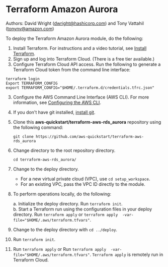 # Terraform Amazon Aurora
Authors: David Wright (dwright@hashicorp.com) and Tony Vattahil (tonynv@amazon.com)

To deploy the Terraform Amazon Aurora module, do the following:

1. Install Terraform. For instructions and a video tutorial, see [Install Terraform](https://learn.hashicorp.com/tutorials/terraform/install-cli). 
2. Sign up and log into Terraform Cloud. (There is a free tier available.)
3. Configure Terraform Cloud API access. Run the following to generate a Terraform Cloud token from the command line interface:
```
terraform login
Export TERRAFORM_CONFIG
export TERRAFORM_CONFIG="$HOME/.terraform.d/credentials.tfrc.json"
```

3. Configure the AWS Command Line Interface (AWS CLI). For more information, see [Configuring the AWS CLI](https://docs.aws.amazon.com/cli/latest/userguide/cli-chap-configure.html).
4. If you don't have git installed, [install git](https://git-scm.com/book/en/v2/Getting-Started-Installing-Git). 
5. Clone this **aws-quickstart/terraform-aws-rds_aurora** repository using the following command:

   `git clone https://github.com/aws-quickstart/terraform-aws-rds_aurora`

6. Change directory to the root repository directory.

   `cd terraform-aws-rds_aurora/`

7. Change to the deploy directory.

   - For a new virtual private cloud (VPC), use `cd setup_workspace`. 
   - For an existing VPC, pass the VPC ID directly to the module.

8. To perform operations locally, do the following: 
   
   a. Initialize the deploy directory. Run `terraform init`.  
   b. Start a Terraform run using the configuration files in your deploy directory. Run `terraform apply` or `terraform apply  -var-file="$HOME/.aws/terraform.tfvars"`.
 
9. Change to the deploy directory with `cd ../deploy`.
10. Run `terraform init`.
11. Run `terraform apply` or Run `terraform apply  -var-file="$HOME/.aws/terraform.tfvars"`. `Terraform apply` is remotely run in Terraform Cloud. 
